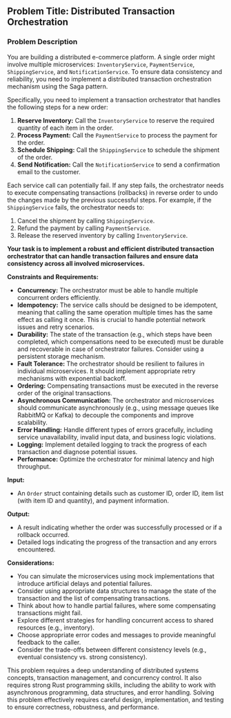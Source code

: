 ## Problem Title: Distributed Transaction Orchestration

### Problem Description

You are building a distributed e-commerce platform. A single order might involve multiple microservices: `InventoryService`, `PaymentService`, `ShippingService`, and `NotificationService`. To ensure data consistency and reliability, you need to implement a distributed transaction orchestration mechanism using the Saga pattern.

Specifically, you need to implement a transaction orchestrator that handles the following steps for a new order:

1.  **Reserve Inventory:** Call the `InventoryService` to reserve the required quantity of each item in the order.
2.  **Process Payment:** Call the `PaymentService` to process the payment for the order.
3.  **Schedule Shipping:** Call the `ShippingService` to schedule the shipment of the order.
4.  **Send Notification:** Call the `NotificationService` to send a confirmation email to the customer.

Each service call can potentially fail. If any step fails, the orchestrator needs to execute compensating transactions (rollbacks) in reverse order to undo the changes made by the previous successful steps. For example, if the `ShippingService` fails, the orchestrator needs to:

1.  Cancel the shipment by calling `ShippingService`.
2.  Refund the payment by calling `PaymentService`.
3.  Release the reserved inventory by calling `InventoryService`.

**Your task is to implement a robust and efficient distributed transaction orchestrator that can handle transaction failures and ensure data consistency across all involved microservices.**

**Constraints and Requirements:**

*   **Concurrency:** The orchestrator must be able to handle multiple concurrent orders efficiently.
*   **Idempotency:** The service calls should be designed to be idempotent, meaning that calling the same operation multiple times has the same effect as calling it once. This is crucial to handle potential network issues and retry scenarios.
*   **Durability:** The state of the transaction (e.g., which steps have been completed, which compensations need to be executed) must be durable and recoverable in case of orchestrator failures. Consider using a persistent storage mechanism.
*   **Fault Tolerance:** The orchestrator should be resilient to failures in individual microservices. It should implement appropriate retry mechanisms with exponential backoff.
*   **Ordering:** Compensating transactions must be executed in the reverse order of the original transactions.
*   **Asynchronous Communication:** The orchestrator and microservices should communicate asynchronously (e.g., using message queues like RabbitMQ or Kafka) to decouple the components and improve scalability.
*   **Error Handling:** Handle different types of errors gracefully, including service unavailability, invalid input data, and business logic violations.
*   **Logging:** Implement detailed logging to track the progress of each transaction and diagnose potential issues.
*   **Performance:** Optimize the orchestrator for minimal latency and high throughput.

**Input:**

*   An `Order` struct containing details such as customer ID, order ID, item list (with item ID and quantity), and payment information.

**Output:**

*   A result indicating whether the order was successfully processed or if a rollback occurred.
*   Detailed logs indicating the progress of the transaction and any errors encountered.

**Considerations:**

*   You can simulate the microservices using mock implementations that introduce artificial delays and potential failures.
*   Consider using appropriate data structures to manage the state of the transaction and the list of compensating transactions.
*   Think about how to handle partial failures, where some compensating transactions might fail.
*   Explore different strategies for handling concurrent access to shared resources (e.g., inventory).
*   Choose appropriate error codes and messages to provide meaningful feedback to the caller.
*   Consider the trade-offs between different consistency levels (e.g., eventual consistency vs. strong consistency).

This problem requires a deep understanding of distributed systems concepts, transaction management, and concurrency control. It also requires strong Rust programming skills, including the ability to work with asynchronous programming, data structures, and error handling. Solving this problem effectively requires careful design, implementation, and testing to ensure correctness, robustness, and performance.
